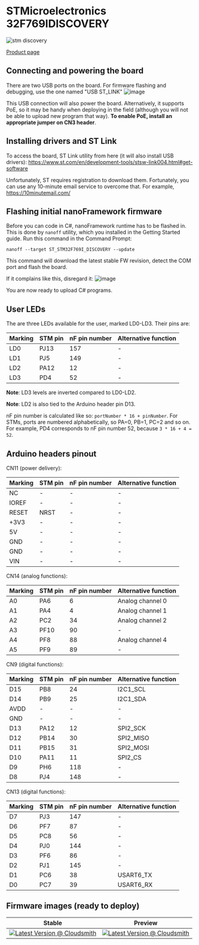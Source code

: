 # STMicroelectronics 32F769IDISCOVERY

![stm discovery](../../images/reference-targets/stm32f769i-disco.jpg)

[Product page](http://www.st.com/en/evaluation-tools/32f769idiscovery.html)

## Connecting and powering the board

There are two USB ports on the board. For firmware flashing and debugging, use the one named "USB ST_LINK"
![image](https://user-images.githubusercontent.com/71982803/132203876-38002367-37d2-49e0-b6c4-d417352cd6a6.png)

This USB connection will also power the board. Alternatively, it supports PoE, so it may be handy when deploying in the field (although you will not be able to upload new program that way). **To enable PoE, install an appropriate jumper on CN3 header**.

## Installing drivers and ST Link

To access the board, ST Link utility from here (it will also install USB drivers):
https://www.st.com/en/development-tools/stsw-link004.html#get-software

Unfortunately, ST requires registration to download them. Fortunately, you can use any 10-minute email service to overcome that. For example, https://10minutemail.com/

## Flashing initial nanoFramework firmware

Before you can code in C#, nanoFramework runtime has to be flashed in. This is done by `nanoff` utility, which you installed in the Getting Started guide. Run this command in the Command Prompt:

`nanoff --target ST_STM32F769I_DISCOVERY --update`

This command will download the latest stable FW revision, detect the COM port and flash the board.

If it complains like this, disregard it:
![image](https://user-images.githubusercontent.com/71982803/132205447-64ad0120-7477-4a49-8a03-feefce789a57.png)

You are now ready to upload C# programs.

## User LEDs

The are three LEDs available for the user, marked LD0-LD3. Their pins are:

|Marking|STM pin|nF pin number|Alternative function|
|---|---|---|---|
|LD0|PJ13|157|-|
|LD1|PJ5|149|-|
|LD2|PA12|12|-|
|LD3|PD4|52|-|

**Note**: LD3 levels are inverted compared to LD0-LD2.

**Note**: LD2 is also tied to the Arduino header pin D13.

nF pin number is calculated like so: `portNumber * 16 + pinNumber`. For STMs, ports are numbered alphabetically, so PA=0, PB=1, PC=2 and so on. For example, PD4 corresponds to nF pin number 52, because `3 * 16 + 4 = 52`.

## Arduino headers pinout

CN11 (power delivery):

|Marking|STM pin|nF pin number|Alternative function|
|---|---|---|---|
|NC|-|-|-|
|IOREF|-|-|-|
|RESET|NRST|-|-|
|+3V3|-|-|-|
|5V|-|-|-|
|GND|-|-|-|
|GND|-|-|-|
|VIN|-|-|-|

CN14 (analog functions):

|Marking|STM pin|nF pin number|Alternative function|
|---|---|---|---|
|A0|PA6|6|Analog channel 0|
|A1|PA4|4|Analog channel 1|
|A2|PC2|34|Analog channel 2|
|A3|PF10|90|-|
|A4|PF8|88|Analog channel 4|
|A5|PF9|89|-|

CN9 (digital functions):

|Marking|STM pin|nF pin number|Alternative function|
|---|---|---|---|
|D15|PB8|24|I2C1_SCL|
|D14|PB9|25|I2C1_SDA|
|AVDD|-|-|-|
|GND|-|-|-|
|D13|PA12|12|SPI2_SCK|
|D12|PB14|30|SPI2_MISO|
|D11|PB15|31|SPI2_MOSI|
|D10|PA11|11|SPI2_CS|
|D9|PH6|118|-|
|D8|PJ4|148|-|

CN13 (digital functions):

|Marking|STM pin|nF pin number|Alternative function|
|---|---|---|---|
|D7|PJ3|147|-|
|D6|PF7|87|-|
|D5|PC8|56|-|
|D4|PJ0|144|-|
|D3|PF6|86|-|
|D2|PJ1|145|-|
|D1|PC6|38|USART6_TX|
|D0|PC7|39|USART6_RX|

## Firmware images (ready to deploy)

| Stable | Preview |
|---|---|
| [![Latest Version @ Cloudsmith](https://api-prd.cloudsmith.io/v1/badges/version/net-nanoframework/nanoframework-images/raw/ST_STM32F769I_DISCOVERY/latest/x/?render=true)](https://cloudsmith.io/~net-nanoframework/repos/nanoframework-images/packages/detail/raw/ST_STM32F769I_DISCOVERY/latest/) | [![Latest Version @ Cloudsmith](https://api-prd.cloudsmith.io/v1/badges/version/net-nanoframework/nanoframework-images-dev/raw/ST_STM32F769I_DISCOVERY/latest/x/?render=true)](https://cloudsmith.io/~net-nanoframework/repos/nanoframework-images-dev/packages/detail/raw/ST_STM32F769I_DISCOVERY/latest/) |
